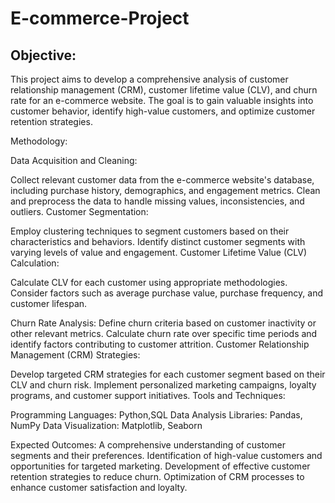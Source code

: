# E-commerce-Project

## Objective:

This project aims to develop a comprehensive analysis of customer relationship management (CRM), customer lifetime value (CLV), and churn rate for an e-commerce website. The goal is to gain valuable insights into customer behavior, identify high-value customers, and optimize customer retention strategies.

Methodology:

Data Acquisition and Cleaning:

Collect relevant customer data from the e-commerce website's database, including purchase history, demographics, and engagement metrics.
Clean and preprocess the data to handle missing values, inconsistencies, and outliers.
Customer Segmentation:

Employ clustering techniques to segment customers based on their characteristics and behaviors.
Identify distinct customer segments with varying levels of value and engagement.
Customer Lifetime Value (CLV) Calculation:

Calculate CLV for each customer using appropriate methodologies.
Consider factors such as average purchase value, purchase frequency, and customer lifespan.

Churn Rate Analysis:
Define churn criteria based on customer inactivity or other relevant metrics.
Calculate churn rate over specific time periods and identify factors contributing to customer attrition.
Customer Relationship Management (CRM) Strategies:

Develop targeted CRM strategies for each customer segment based on their CLV and churn risk.
Implement personalized marketing campaigns, loyalty programs, and customer support initiatives.
Tools and Techniques:

Programming Languages: Python,SQL
Data Analysis Libraries: Pandas, NumPy
Data Visualization: Matplotlib, Seaborn

Expected Outcomes:
A comprehensive understanding of customer segments and their preferences.
Identification of high-value customers and opportunities for targeted marketing.
Development of effective customer retention strategies to reduce churn.
Optimization of CRM processes to enhance customer satisfaction and loyalty.









